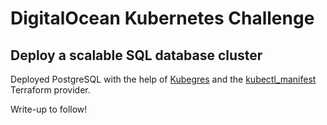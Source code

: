 # DigitalOcean Kubernetes Challenge
## Deploy a scalable SQL database cluster
Deployed PostgreSQL with the help of [Kubegres](https://www.kubegres.io/) and the [kubectl_manifest](https://registry.terraform.io/providers/gavinbunney/kubectl/latest/docs/resources/kubectl_manifest) Terraform provider.

Write-up to follow!
